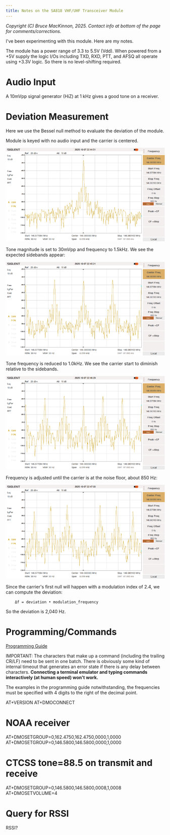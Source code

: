 ```yaml
---
title: Notes on the SA818 VHF/UHF Transceiver Module
---
```

_Copyright (C) Bruce MacKinnon, 2025.  Contact info at bottom of the page for comments/corrections._

I've been experimenting with this module. Here are my notes.

The module has a power range of 3.3 to 5.5V (Vdd). When powered from a +5V
supply the logic I/Os including TXD, RXD, PTT, and AFSQ all operate using
+3.3V logic. So there is no level-shifting required.

# Audio Input

A 10mVpp signal generator (HiZ) at 1 kHz gives a good tone on a receiver.

# Deviation Measurement

Here we use the Bessel null method to evaluate the deviation of the module.

Module is keyed with no audio input and the carrier is centered. 

![Deviation2](../assets/images/deviation-PNG2.png)

Tone magnitude is set to 30mVpp and frequency to 1.5kHz. We see the expected sidebands appear:

![Deviation3](../assets/images/deviation-PNG3.png)

Tone frequency is reduced to 1.0kHz. We see the carrier start to diminish relative to the sidebands.

![Deviation4](../assets/images/deviation-PNG4.png)

Frequency is adjusted until the carrier is at the noise floor, about 850 Hz:

![Deviation5](../assets/images/deviation-PNG5.png)

Since the carrier's first null will happen with a modulation index of 2.4, we can compute the deviation:

        Δf = deviation • modulation_frequency

So the deviation is 2,040 Hz.

# Programming/Commands

[Programming Guide](https://www.qsl.net/ta2ei/devreler/sa818/SA818%20programming%20manual.pdf)

IMPORTANT: The characters that make up a command (including the trailing CR/LF)
need to be sent in one batch. There is obviously some kind of internal timeout
that generates an error state if there is any delay between characters.
**Connecting a terminal emulator and typing commands
interactively (at human speed) won't work.**

The examples in the programming guide notwithstanding, the frequencies must be
specified with 4 digits to the right of the decimal point.

AT+VERSION
AT+DMOCONNECT
# NOAA receiver
AT+DMOSETGROUP=0,162.4750,162.4750,0000,1,0000
AT+DMOSETGROUP=0,146.5800,146.5800,0000,1,0000
# CTCSS tone=88.5 on transmit and receive
AT+DMOSETGROUP=0,146.5800,146.5800,0008,1,0008
AT+DMOSETVOLUME=4
# Query for RSSI
RSSI?


